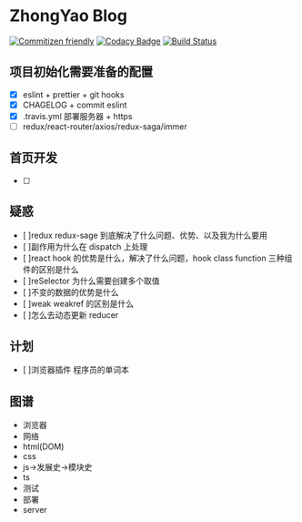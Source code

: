 # ZhongYao Blog

[![Commitizen friendly](https://img.shields.io/badge/commitizen-friendly-brightgreen.svg)](http://commitizen.github.io/cz-cli/)
[![Codacy Badge](https://api.codacy.com/project/badge/Grade/97870664f1a647c89d8026cb195ed334)](https://www.codacy.com/manual/pandaCure/new-blog?utm_source=github.com&utm_medium=referral&utm_content=pandaCure/new-blog&utm_campaign=Badge_Grade)
[![Build Status](https://travis-ci.org/travis-ci/docs-travis-ci-com.svg?branch=master)](https://travis-ci.org/travis-ci/docs-travis-ci-com)

## 项目初始化需要准备的配置

- [x] eslint + prettier + git hooks
- [x] CHAGELOG + commit eslint
- [x] .travis.yml 部署服务器 + https
- [ ] redux/react-router/axios/redux-saga/immer

## 首页开发

- [ ]

## 疑惑

- [ ]redux redux-sage 到底解决了什么问题、优势、以及我为什么要用
- [ ]副作用为什么在 dispatch 上处理
- [ ]react hook 的优势是什么，解决了什么问题，hook class function 三种组件的区别是什么
- [ ]reSelector 为什么需要创建多个取值
- [ ]不变的数据的优势是什么
- [ ]weak weakref 的区别是什么
- [ ]怎么去动态更新 reducer

## 计划

- [ ]浏览器插件 程序员的单词本

## 图谱

- 浏览器
- 网络
- html(DOM)
- css
- js->发展史->模块史
- ts
- 测试
- 部署
- server
